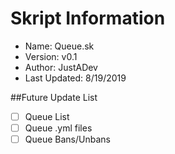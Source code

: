# Skript Information
* Name: Queue.sk
* Version: v0.1
* Author: JustADev
* Last Updated: 8/19/2019

##Future Update List
- [ ] Queue List
- [ ] Queue .yml files
- [ ] Queue Bans/Unbans
